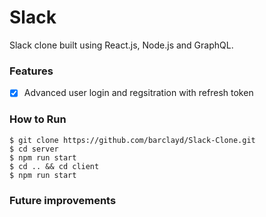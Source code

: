 # Slack

Slack clone built using React.js, Node.js and GraphQL.

### Features

- [x] Advanced user login and regsitration with refresh token

### How to Run

```
$ git clone https://github.com/barclayd/Slack-Clone.git
$ cd server
$ npm run start
$ cd .. && cd client
$ npm run start
```
### Future improvements
